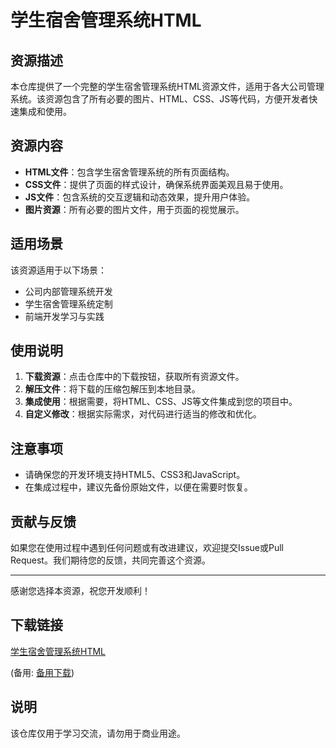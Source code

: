 # 学生宿舍管理系统HTML

## 资源描述

本仓库提供了一个完整的学生宿舍管理系统HTML资源文件，适用于各大公司管理系统。该资源包含了所有必要的图片、HTML、CSS、JS等代码，方便开发者快速集成和使用。

## 资源内容

- **HTML文件**：包含学生宿舍管理系统的所有页面结构。
- **CSS文件**：提供了页面的样式设计，确保系统界面美观且易于使用。
- **JS文件**：包含系统的交互逻辑和动态效果，提升用户体验。
- **图片资源**：所有必要的图片文件，用于页面的视觉展示。

## 适用场景

该资源适用于以下场景：

- 公司内部管理系统开发
- 学生宿舍管理系统定制
- 前端开发学习与实践

## 使用说明

1. **下载资源**：点击仓库中的下载按钮，获取所有资源文件。
2. **解压文件**：将下载的压缩包解压到本地目录。
3. **集成使用**：根据需要，将HTML、CSS、JS等文件集成到您的项目中。
4. **自定义修改**：根据实际需求，对代码进行适当的修改和优化。

## 注意事项

- 请确保您的开发环境支持HTML5、CSS3和JavaScript。
- 在集成过程中，建议先备份原始文件，以便在需要时恢复。

## 贡献与反馈

如果您在使用过程中遇到任何问题或有改进建议，欢迎提交Issue或Pull Request。我们期待您的反馈，共同完善这个资源。

---

感谢您选择本资源，祝您开发顺利！

## 下载链接
[学生宿舍管理系统HTML](https://pan.quark.cn/s/4ea8a1c3b5b6) 

(备用: [备用下载](https://pan.baidu.com/s/1OTiNl9cxdnk9Bm9zYOqbDw?pwd=1234))

## 说明

该仓库仅用于学习交流，请勿用于商业用途。

